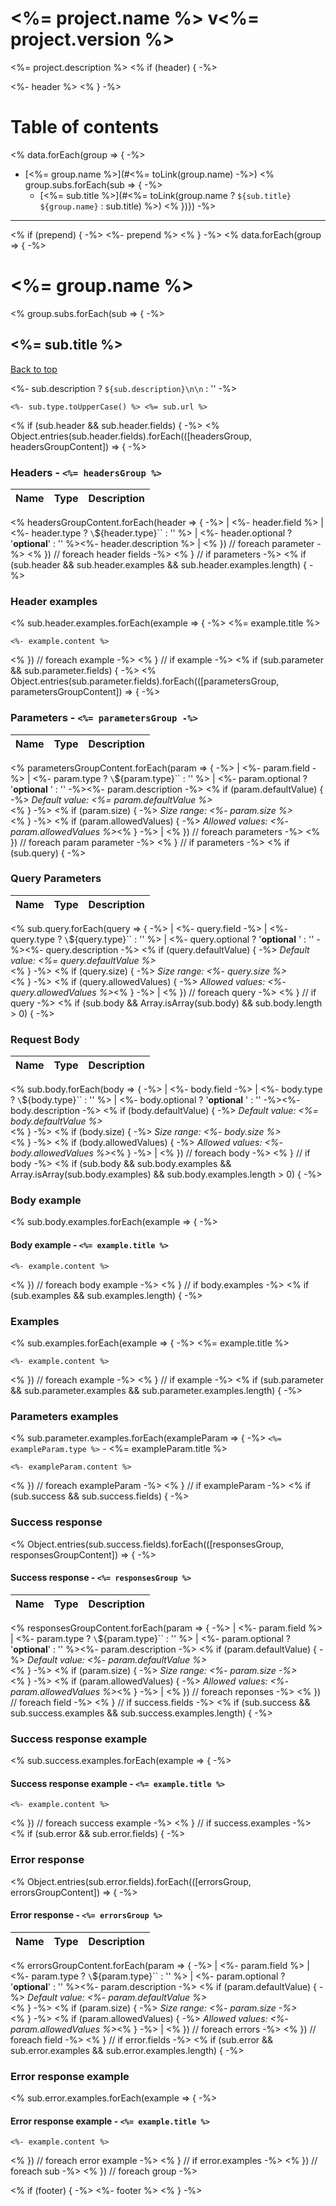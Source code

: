 <a name="top"></a>
# <%= project.name %> v<%= project.version %>

<%= project.description %>
<% if (header) { -%>

<%- header %>
<% } -%>

# Table of contents

<% data.forEach(group => { -%>
- [<%= group.name %>](#<%= toLink(group.name) -%>)
<% group.subs.forEach(sub => { -%>
  - [<%= sub.title %>](#<%= toLink(group.name ? `${sub.title} ${group.name}` : sub.title) %>)
<% })}) -%>

___

<% if (prepend) { -%>
<%- prepend %>
<% } -%>
<% data.forEach(group => { -%>

# <a name="<%= toLink(group.name) %>"></a> <%= group.name %>
<% group.subs.forEach(sub => { -%>

## <a name="<%= toLink(group.name ? `${sub.title} (${group.name})` : sub.title) %>"></a> <%= sub.title %>

[Back to top](#top)

<%- sub.description ? `${sub.description}\n\n` : '' -%>
```
<%- sub.type.toUpperCase() %> <%= sub.url %>
```
<% if (sub.header && sub.header.fields) { -%>
<% Object.entries(sub.header.fields).forEach(([headersGroup, headersGroupContent]) => { -%>

### Headers - `<%= headersGroup %>`

| Name    | Type      | Description                          |
|---------|-----------|--------------------------------------|
<% headersGroupContent.forEach(header => { -%>
| <%- header.field %> | <%- header.type ? `\`${header.type}\`` : '' %> | <%- header.optional ? '**optional**' : '' %><%- header.description %> |
<% }) // foreach parameter -%>
<% }) // foreach header fields -%>
<% } // if parameters -%>
<% if (sub.header && sub.header.examples && sub.header.examples.length) { -%>

### Header examples

<% sub.header.examples.forEach(example => { -%>
<%= example.title %>

```<%= example.type %>
<%- example.content %>
```
<% }) // foreach example -%>
<% } // if example -%>
<% if (sub.parameter && sub.parameter.fields) { -%>
<% Object.entries(sub.parameter.fields).forEach(([parametersGroup, parametersGroupContent]) => { -%>

### Parameters - `<%= parametersGroup -%>`

| Name     | Type       | Description                           |
|----------|------------|---------------------------------------|
<% parametersGroupContent.forEach(param => { -%>
| <%- param.field -%> | <%- param.type ? `\`${param.type}\`` : '' %> | <%- param.optional ? '**optional** ' : '' -%><%- param.description -%>
<% if (param.defaultValue) { -%>
_Default value: <%= param.defaultValue %>_<br><% } -%>
<% if (param.size) { -%>
_Size range: <%- param.size %>_<br><% } -%>
<% if (param.allowedValues) { -%>
_Allowed values: <%- param.allowedValues %>_<% } -%> |
<% }) // foreach parameters -%>
<% }) // foreach param parameter -%>
<% } // if parameters -%>
<% if (sub.query) { -%>

### Query Parameters

| Name     | Type       | Description                           |
|----------|------------|---------------------------------------|
<% sub.query.forEach(query => { -%>
| <%- query.field -%> | <%- query.type ? `\`${query.type}\`` : '' %> | <%- query.optional ? '**optional** ' : '' -%><%- query.description -%>
<% if (query.defaultValue) { -%>
_Default value: <%= query.defaultValue %>_<br><% } -%>
<% if (query.size) { -%>
_Size range: <%- query.size %>_<br><% } -%>
<% if (query.allowedValues) { -%>
_Allowed values: <%- query.allowedValues %>_<% } -%> |
<% }) // foreach query -%>
<% } // if query -%>
<% if (sub.body && Array.isArray(sub.body) && sub.body.length > 0) { -%>

### Request Body

| Name     | Type       | Description                           |
|----------|------------|---------------------------------------|
<% sub.body.forEach(body => { -%>
| <%- body.field -%> | <%- body.type ? `\`${body.type}\`` : '' %> | <%- body.optional ? '**optional** ' : '' -%><%- body.description -%>
<% if (body.defaultValue) { -%>
_Default value: <%= body.defaultValue %>_<br><% } -%>
<% if (body.size) { -%>
_Size range: <%- body.size %>_<br><% } -%>
<% if (body.allowedValues) { -%>
_Allowed values: <%- body.allowedValues %>_<% } -%> |
<% }) // foreach body -%>
<% } // if body -%>
<% if (sub.body && sub.body.examples && Array.isArray(sub.body.examples) && sub.body.examples.length > 0) { -%>

### Body example
<% sub.body.examples.forEach(example => { -%>

#### Body example - `<%= example.title %>`

```<%= example.type %>
<%- example.content %>
```
<% }) // foreach body example -%>
<% } // if body.examples -%>
<% if (sub.examples && sub.examples.length) { -%>

### Examples

<% sub.examples.forEach(example => { -%>
<%= example.title %>

```<%= example.type %>
<%- example.content %>
```

<% }) // foreach example -%>
<% } // if example -%>
<% if (sub.parameter && sub.parameter.examples && sub.parameter.examples.length) { -%>

### Parameters examples

<% sub.parameter.examples.forEach(exampleParam => { -%>
`<%= exampleParam.type %>` - <%= exampleParam.title %>

```<%= exampleParam.type %>
<%- exampleParam.content %>
```
<% }) // foreach exampleParam -%>
<% } // if exampleParam -%>
<% if (sub.success && sub.success.fields) { -%>
### Success response
<% Object.entries(sub.success.fields).forEach(([responsesGroup, responsesGroupContent]) => { -%>

#### Success response - `<%= responsesGroup %>`

| Name     | Type       | Description                           |
|----------|------------|---------------------------------------|
<% responsesGroupContent.forEach(param => { -%>
| <%- param.field %> | <%- param.type ? `\`${param.type}\`` : '' %> | <%- param.optional ? '**optional**' : '' %><%- param.description -%>
<% if (param.defaultValue) { -%>
_Default value: <%- param.defaultValue %>_<br><% } -%>
<% if (param.size) { -%>
_Size range: <%- param.size -%>_<br><% } -%>
<% if (param.allowedValues) { -%>
_Allowed values: <%- param.allowedValues %>_<% } -%> |
<% }) // foreach reponses -%>
<% }) // foreach field -%>
<% } // if success.fields -%>
<% if (sub.success && sub.success.examples && sub.success.examples.length) { -%>

### Success response example
<% sub.success.examples.forEach(example => { -%>

#### Success response example - `<%= example.title %>`

```<%= example.type %>
<%- example.content %>
```
<% }) // foreach success example -%>
<% } // if success.examples -%>
<% if (sub.error && sub.error.fields) { -%>

### Error response
<% Object.entries(sub.error.fields).forEach(([errorsGroup, errorsGroupContent]) => { -%>

#### Error response - `<%= errorsGroup %>`

| Name     | Type       | Description                           |
|----------|------------|---------------------------------------|
<% errorsGroupContent.forEach(param => { -%>
| <%- param.field %> | <%- param.type ? `\`${param.type}\`` : '' %> | <%- param.optional ? '**optional**' : '' %><%- param.description -%>
<% if (param.defaultValue) { -%>
_Default value: <%- param.defaultValue %>_<br><% } -%>
<% if (param.size) { -%>
_Size range: <%- param.size -%>_<br><% } -%>
<% if (param.allowedValues) { -%>
_Allowed values: <%- param.allowedValues %>_<% } -%> |
<% }) // foreach errors -%>
<% }) // foreach field -%>
<% } // if error.fields -%>
<% if (sub.error && sub.error.examples && sub.error.examples.length) { -%>

### Error response example
<% sub.error.examples.forEach(example => { -%>

#### Error response example - `<%= example.title %>`

```<%= example.type %>
<%- example.content %>
```
<% }) // foreach error example -%>
<% } // if error.examples -%>
<% }) // foreach sub -%>
<% }) // foreach group -%>

<% if (footer) { -%>
<%- footer %>
<% } -%>
